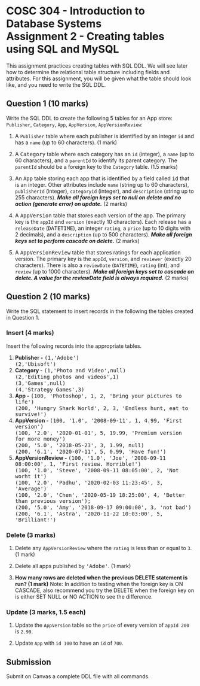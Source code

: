 # COSC 304 - Introduction to Database Systems<br>Assignment 2 - Creating tables using SQL and MySQL

This assignment practices creating tables with SQL DDL. We will see later how to determine the relational table structure including fields and attributes. For this assignment, you will be given what the table should look like, and you need to write the SQL DDL.

## Question 1 (10 marks)

Write the SQL DDL to create the following 5 tables for an App store: `Publisher`, `Category`, `App`, `AppVersion`, `AppVersionReview`:

1. A `Publisher` table where each publisher is identified by an integer `id` and has a `name` (up to 60 characters). (1 mark)

2. A <tt>Category</tt> table where each category has an `id` (integer), a `name` (up to 60 characters), and a `parentId` to identify its parent category. The `parentId` should be a foreign key to the `Category` table. (1.5 marks)

3. An <tt>App</tt> table storing each app that is identified by a field called <tt>id</tt> that is an integer.  Other attributes include `name` (string up to 60 characters), `publisherId` (integer), `categoryId` (integer), and `description` (string up to 255 characters).  <b><i>Make all foreign keys set to null on delete and no action (generate error) on update.</i></b> (2 marks)

4. A <tt>AppVersion</tt> table that stores each version of the app. The primary key is the `appId` and `version` (exactly 10 characters). Each release has a `releaseDate` (<tt>DATETIME</tt>), an integer `rating`, a `price` (up to 10 digits with 2 decimals), and a `description` (up to 500 characters). <b><i>Make all foreign keys set to perform cascade on delete.</i></b> (2 marks)

5. A <tt>AppVersionReview</tt> table that stores ratings for each application version. The primary key is the `appId`, `version`, and `reviewer` (exactly 20 characters). There is also a `reviewDate` (`DATETIME`), `rating` (int), and `review` (up to 1000 characters). <b><i>Make all foreign keys set to cascade on delete. A value for the reviewDate field is always required.</i></b> (2 marks)

## Question 2 (10 marks)

Write the SQL statement to insert records in the following the tables created in Question 1.

### Insert (4 marks)

Insert the following records into the appropriate tables.

<ol>
  <li><b>Publisher -</b> <tt>(1,'Adobe')</tt>  <br> <tt>(2,'Ubisoft')</tt></li>
<li><b>Category -</b> <tt>(1,'Photo and Video',null)</tt> <br> <tt>(2,'Editing photos and videos',1)</tt> <br> <tt>(3,'Games',null)</tt> <br> <tt>(4,'Strategy Games',3)</tt></li>
<li><b>App -</b> <tt>(100, 'Photoshop', 1, 2, 'Bring your pictures to life')</tt><br>
<tt>(200, 'Hungry Shark World', 2, 3, 'Endless hunt, eat to survive!')</tt>
</li>
  <li><b>AppVersion - </b> <tt>(100, '1.0', '2008-09-11', 1, 4.99, 'First version')</tt><br> 
    <tt>(100, '2.0', '2020-01-01', 5, 19.99, 'Premium version for more money')</tt><br> 
    <tt>(200, '5.0', '2018-05-23', 3, 1.99, null)</tt><br> 
    <tt>(200, '6.1', '2020-07-11', 5, 0.99, 'Have fun!')</tt></li>
  <li><b>AppVersionReview - </b> <tt>(100, '1.0', 'Joe', '2008-09-11 08:00:00', 1, 'First review. Horrible!')</tt><br> 
    <tt>(100, '1.0', 'Steve', '2008-09-11 08:05:00', 2, 'Not worht it')</tt><br>
    <tt>(100, '2.0', 'Padhu', '2020-02-03 11:23:45', 3, 'Average')</tt><br>
    <tt>(100, '2.0', 'Chen', '2020-05-19 18:25:00', 4, 'Better than previous version');</tt><br>
    <tt>(200, '5.0', 'Amy', '2018-09-17 09:00:00', 3, 'not bad')</tt><br>
    <tt>(200, '6.1', 'Astra', '2020-11-22 10:03:00', 5, 'Brilliant!')</tt></li>
</ol>


### Delete (3 marks)

1. Delete any `AppVersionReview` where the `rating` is less than or equal to `3`. (1 mark)

2. Delete all apps published by <tt>'Adobe'</tt>. (1 mark) 

3. <strong>How many rows are deleted when the previous DELETE statement is run? (1 mark)</strong> Note: In addition to testing when the foreign key is ON CASCADE, also recommend you try the DELETE when the foreign key on is either SET NULL or NO ACTION to see the difference.


### Update (3 marks, 1.5 each)

1. Update the `AppVersion` table so the `price` of every version of `appId 200` is `2.99`.

2. Update `App` with `id 100` to have an `id` of `700`.

## Submission

Submit on Canvas a complete DDL file with all commands.
